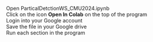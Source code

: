 Open ParticalDetctionWS_CMU2024.ipynb   
Click on the icon **Open In Colab** on the top of the program    
Login into your Google account    
Save the file in your Google drive    
Run each section in the program 
